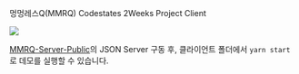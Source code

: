 멍멍레스Q(MMRQ) Codestates 2Weeks Project Client

![](https://ws3.sinaimg.cn/large/006tKfTcgy1g1mnn5pu1kj30uc0kg1kx.jpg)

[MMRQ-Server-Public](https://github.com/lastrites2018/MMRQ-Server-Public)의 JSON Server 구동 후, 클라이언트 폴더에서 `yarn start`로 데모를 실행할 수 있습니다.
